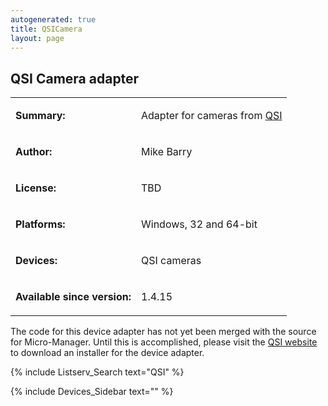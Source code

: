 ```yaml
---
autogenerated: true
title: QSICamera
layout: page
---
```


## QSI Camera adapter

<table>
<tr>
<td markdown="1">

**Summary:**

</td>
<td markdown="1">

Adapter for cameras from [QSI](http://www.qsimaging.com)

</td>
</tr>
<tr>
<td markdown="1">

**Author:**

</td>
<td markdown="1">

Mike Barry

</td>
</tr>
<tr>
<td markdown="1">

**License:**

</td>
<td markdown="1">

TBD

</td>
</tr>
<tr>
<td markdown="1">

**Platforms:**

</td>
<td markdown="1">

Windows, 32 and 64-bit

</td>
</tr>
<tr>
<td markdown="1">

**Devices:**

</td>
<td markdown="1">

QSI cameras

</td>
</tr>
<tr>
<td markdown="1">

**Available since version:**

</td>
<td markdown="1">

1.4.15

</td>
</table>

The code for this device adapter has not yet been merged with the source
for Micro-Manager. Until this is accomplished, please visit the [QSI
website](http://qsimaging.com/software.html#winmicroapps) to download an
installer for the device adapter.

{% include Listserv_Search text="QSI" %}

{% include Devices_Sidebar text="" %}
